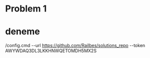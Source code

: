# Problem 1
# deneme
/config.cmd --url https://github.com/Railbes/solutions_repo --token AWYWDAQ3DL3LKKHNWQETOMDH5MX2S